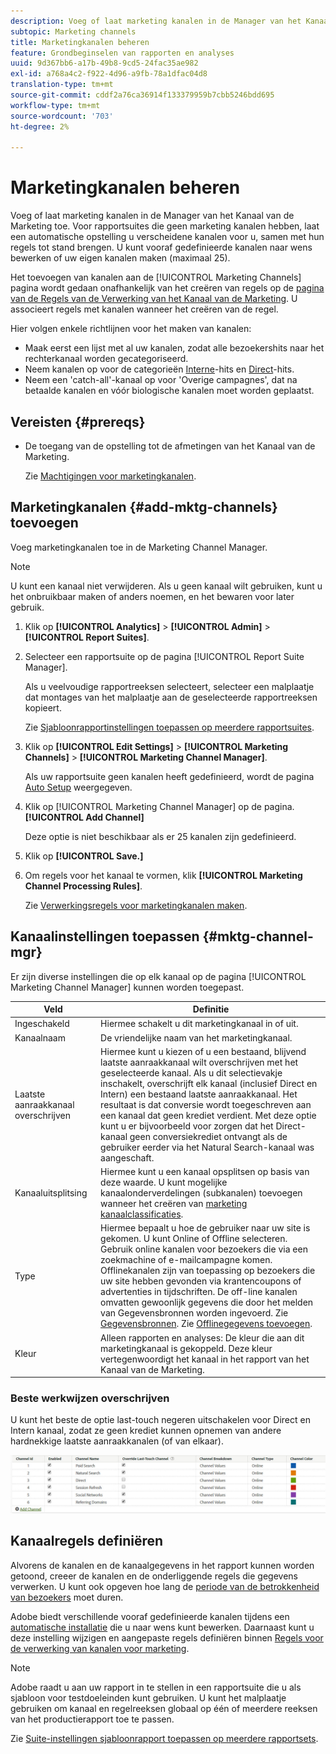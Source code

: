 ```yaml
---
description: Voeg of laat marketing kanalen in de Manager van het Kanaal van de Marketing toe. Voor rapportsuites die geen marketing kanalen hebben, laat een automatische opstelling u verscheidene kanalen voor u, samen met hun regels tot stand brengen. U kunt vooraf gedefinieerde kanalen naar wens bewerken of uw eigen kanalen maken (maximaal 25).
subtopic: Marketing channels
title: Marketingkanalen beheren
feature: Grondbeginselen van rapporten en analyses
uuid: 9d367bb6-a17b-49b8-9cd5-24fac35ae982
exl-id: a768a4c2-f922-4d96-a9fb-78a1dfac04d8
translation-type: tm+mt
source-git-commit: cddf2a76ca36914f133379959b7cbb5246bdd695
workflow-type: tm+mt
source-wordcount: '703'
ht-degree: 2%

---
```


# Marketingkanalen beheren

Voeg of laat marketing kanalen in de Manager van het Kanaal van de Marketing toe. Voor rapportsuites die geen marketing kanalen hebben, laat een automatische opstelling u verscheidene kanalen voor u, samen met hun regels tot stand brengen. U kunt vooraf gedefinieerde kanalen naar wens bewerken of uw eigen kanalen maken (maximaal 25).

Het toevoegen van kanalen aan de [!UICONTROL Marketing Channels] pagina wordt gedaan onafhankelijk van het creëren van regels op de [pagina van de Regels van de Verwerking van het Kanaal van de Marketing](/help/components/c-marketing-channels/c-rules.md). U associeert regels met kanalen wanneer het creëren van de regel.

Hier volgen enkele richtlijnen voor het maken van kanalen:

* Maak eerst een lijst met al uw kanalen, zodat alle bezoekershits naar het rechterkanaal worden gecategoriseerd.
* Neem kanalen op voor de categorieën [Interne](/help/components/c-marketing-channels/c-rules.md)-hits en [Direct](/help/components/c-marketing-channels/c-rules.md)-hits.
* Neem een &#39;catch-all&#39;-kanaal op voor &#39;Overige campagnes&#39;, dat na betaalde kanalen en vóór biologische kanalen moet worden geplaatst.


## Vereisten {#prereqs}

* De toegang van de opstelling tot de afmetingen van het Kanaal van de Marketing.

   Zie [Machtigingen voor marketingkanalen](/help/components/c-marketing-channels/c-channel-report-access.md).

## Marketingkanalen {#add-mktg-channels} toevoegen

Voeg marketingkanalen toe in de Marketing Channel Manager.

>[!NOTE]
>
>U kunt een kanaal niet verwijderen. Als u geen kanaal wilt gebruiken, kunt u het onbruikbaar maken of anders noemen, en het bewaren voor later gebruik.

1. Klik op **[!UICONTROL Analytics]** > **[!UICONTROL Admin]** > **[!UICONTROL Report Suites]**.
1. Selecteer een rapportsuite op de pagina [!UICONTROL Report Suite Manager].

   Als u veelvoudige rapportreeksen selecteert, selecteer een malplaatje dat montages van het malplaatje aan de geselecteerde rapportreeksen kopieert.

   Zie [Sjabloonrapportinstellingen toepassen op meerdere rapportsuites](/help/components/c-marketing-channels/c-getting-started-mchannel.md).

1. Klik op **[!UICONTROL Edit Settings]** > **[!UICONTROL Marketing Channels]** > **[!UICONTROL Marketing Channel Manager]**.

   Als uw rapportsuite geen kanalen heeft gedefinieerd, wordt de pagina [Auto Setup](/help/components/c-marketing-channels/c-getting-started-mchannel.md) weergegeven.

1. Klik op [!UICONTROL Marketing Channel Manager] op de pagina.**[!UICONTROL Add Channel]**

   Deze optie is niet beschikbaar als er 25 kanalen zijn gedefinieerd.

1. Klik op **[!UICONTROL Save.]**
1. Om regels voor het kanaal te vormen, klik **[!UICONTROL Marketing Channel Processing Rules]**.

   Zie [Verwerkingsregels voor marketingkanalen maken](/help/components/c-marketing-channels/c-rules.md).

## Kanaalinstellingen toepassen {#mktg-channel-mgr}

Er zijn diverse instellingen die op elk kanaal op de pagina [!UICONTROL Marketing Channel Manager] kunnen worden toegepast.

| Veld | Definitie |
|--- |--- |
| Ingeschakeld | Hiermee schakelt u dit marketingkanaal in of uit. |
| Kanaalnaam | De vriendelijke naam van het marketingkanaal. |
| Laatste aanraakkanaal overschrijven | Hiermee kunt u kiezen of u een bestaand, blijvend laatste aanraakkanaal wilt overschrijven met het geselecteerde kanaal. Als u dit selectievakje inschakelt, overschrijft elk kanaal (inclusief Direct en Intern) een bestaand laatste aanraakkanaal. Het resultaat is dat conversie wordt toegeschreven aan een kanaal dat geen krediet verdient. Met deze optie kunt u er bijvoorbeeld voor zorgen dat het Direct-kanaal geen conversiekrediet ontvangt als de gebruiker eerder via het Natural Search-kanaal was aangeschaft. |
| Kanaaluitsplitsing | Hiermee kunt u een kanaal opsplitsen op basis van deze waarde. U kunt mogelijke kanaalonderverdelingen (subkanalen) toevoegen wanneer het creëren van [marketing kanaalclassificaties](/help/components/c-marketing-channels/classifictions-mchannel.md). |
| Type | Hiermee bepaalt u hoe de gebruiker naar uw site is gekomen. U kunt Online of Offline selecteren. Gebruik online kanalen voor bezoekers die via een zoekmachine of e-mailcampagne komen. Offlinekanalen zijn van toepassing op bezoekers die uw site hebben gevonden via krantencoupons of advertenties in tijdschriften. De off-line kanalen omvatten gewoonlijk gegevens die door het melden van Gegevensbronnen worden ingevoerd. Zie [Gegevensbronnen](https://docs.adobe.com/content/help/en/analytics/import/data-sources/datasrc-home.html). Zie [Offlinegegevens toevoegen](/help/components/c-marketing-channels/c-getting-started-mchannel.md). |
| Kleur | Alleen rapporten en analyses: De kleur die aan dit marketingkanaal is gekoppeld. Deze kleur vertegenwoordigt het kanaal in het rapport van het Kanaal van de Marketing. |

### Beste werkwijzen overschrijven

U kunt het beste de optie last-touch negeren uitschakelen voor Direct en Intern kanaal, zodat ze geen krediet kunnen opnemen van andere hardnekkige laatste aanraakkanalen (of van elkaar).

![](assets/int-channel2.png)

## Kanaalregels definiëren

Alvorens de kanalen en de kanaalgegevens in het rapport kunnen worden getoond, creeer de kanalen en de onderliggende regels die gegevens verwerken. U kunt ook opgeven hoe lang de [periode van de betrokkenheid van bezoekers](/help/components/c-marketing-channels/visitor-engagement.md) moet duren.

Adobe biedt verschillende vooraf gedefinieerde kanalen tijdens een [automatische installatie](/help/components/c-marketing-channels/c-getting-started-mchannel.md) die u naar wens kunt bewerken. Daarnaast kunt u deze instelling wijzigen en aangepaste regels definiëren binnen [Regels voor de verwerking van kanalen voor marketing](/help/components/c-marketing-channels/c-rules.md).

>[!NOTE]
>
>Adobe raadt u aan uw rapport in te stellen in een rapportsuite die u als sjabloon voor testdoeleinden kunt gebruiken. U kunt het malplaatje gebruiken om kanaal en regelreeksen globaal op één of meerdere reeksen van het productierapport toe te passen.
>
>Zie [Suite-instellingen sjabloonrapport toepassen op meerdere rapportsets](/help/components/c-marketing-channels/c-getting-started-mchannel.md).
